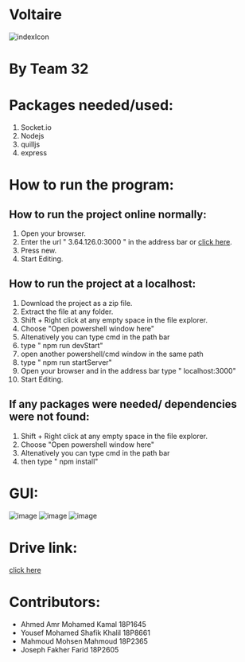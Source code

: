 # Voltaire
![indexIcon](https://user-images.githubusercontent.com/64541515/176028972-2a91664f-c525-4dd8-9e4e-33f63daf433b.png)

# By Team 32

# Packages needed/used:
1. Socket.io
2. Nodejs
3. quilljs
4. express


# How to run the program:


## How to run the project online normally:

1. Open your browser.
2. Enter the url " 3.64.126.0:3000 " in the address bar or [click here](3.64.126.0:3000).
3. Press new.
4. Start Editing.


## How to run the project at a localhost:

1. Download the project as a zip file.
2. Extract the file at any folder.
3. Shift + Right click at any empty space in the file explorer.
4. Choose "Open powershell window here"
5. Altenatively you can type cmd in the path bar
6. type " npm run devStart"
7. open another powershell/cmd window in the same path
8. type " npm run startServer"
9. Open your browser and in the address bar type " localhost:3000"
10. Start Editing.



## If any packages were needed/ dependencies were not found:

1. Shift + Right click at any empty space in the file explorer.
2. Choose "Open powershell window here"
3. Altenatively you can type cmd in the path bar
4. then type " npm install"

# GUI: 
![image](https://user-images.githubusercontent.com/64541515/176030699-54f140e6-3bd7-47ae-9ce9-1ab92bb6b1b0.png)
![image](https://user-images.githubusercontent.com/64541515/176030669-cf9acc74-fa1f-4f88-bba8-ab58f5337cd1.png)
![image](https://user-images.githubusercontent.com/64541515/176030751-b7dc9047-0b8e-4b4d-9fe2-b9677d7ac48e.png)

# Drive link:

[click here](https://drive.google.com/drive/u/1/folders/1G3jbVp_gRHz1tUi6I7PbyT6tFE2BeqVb)


# Contributors:
* Ahmed Amr Mohamed Kamal 18P1645
* Yousef Mohamed Shafik Khalil 18P8661
* Mahmoud Mohsen Mahmoud 18P2365
* Joseph Fakher Farid 18P2605
